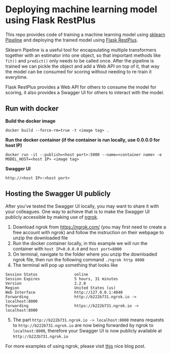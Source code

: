 # Deploying machine learning model using Flask RestPlus

This repo provides code of training a machine learning model using [sklearn Pipeline](http://scikit-learn.org/stable/modules/classes.html#module-sklearn.pipeline) and deploying the trained model using [Flask RestPlus](https://flask-restplus.readthedocs.io/en/stable/).

Sklearn Pipeline is a useful tool for encapsulating multiple transformers together with an estimator into one object, so that important methods like `fit()` and `predict()` only needs to be called once. After the pipeline is trained we can pickle the object and add a Web API on top of it, that way the model can be consumed for scoring without needing to re-train it everytime.

Flask RestPlus provides a Web API for others to consume the model for scoring, it also provides a Swagger UI for others to interact with the model.

## Run with docker

**Build the docker image**
```
docker build --force-rm=true -t <image tag> .
```

**Run the docker container (if the container is run locally, use 0.0.0.0 for host IP)**
```
docker run -it --publish=<host port>:5000 --name=<container name> -e MODEL_HOST=<host IP> <image tag>
```

**Swagger UI**
```
http://<host IP>:<host port>
```

## Hosting the Swagger UI publicly

After you've tested the Swagger UI locally, you may want to share it with your colleagues. One way to achieve that is to make the Swagger UI publicly accessible by making use of [ngrok](https://ngrok.com/).

1. Download ngrok from https://ngrok.com/ (you may first need to create a free account with ngrok) and follow the instruction on their webpage to unzip the downloaded file
2. Run the docker container locally, in this example we will run the container with `host IP=0.0.0.0` and `host port=8000`
3. On terminal, navigate to the folder where you unzip the downloaded ngrok file, then run the following command
```./ngrok http 8000```
4. The terminal will pop up something that looks like
```
Session Status                online
Session Expires               5 hours, 31 minutes
Version                       2.2.8
Region                        United States (us)
Web Interface                 http://127.0.0.1:4040
Forwarding                    http://b222b731.ngrok.io -> localhost:8000
Forwarding                    https://b222b731.ngrok.io -> localhost:8000
```
5. The part `http://b222b731.ngrok.io -> localhost:8000` means requests to `http://b222b731.ngrok.io` are now being forwarded by ngrok to `localhost:8000`, therefore your Swagger UI is now publicly available at `http://b222b731.ngrok.io`

For more examples of using ngrok, please visit [this](https://www.twilio.com/blog/2016/12/localhost-tunneling-ngrok-mac-os-x.html) nice blog post.
